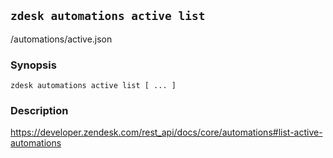 ## `zdesk automations active list`

/automations/active.json

### Synopsis

    zdesk automations active list [ ... ]

### Description

https://developer.zendesk.com/rest_api/docs/core/automations#list-active-automations

